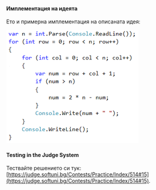 #### Имплементация на идеята

Ето и примерна имплементация на описаната идея:

![](/assets/chapter-7-images/14.Table-with-numbers-01.png)

#### Testing in the Judge System

Тествайте решението си тук: [https://judge.softuni.bg/Contests/Practice/Index/514#15](https://judge.softuni.bg/Contests/Practice/Index/514#15).